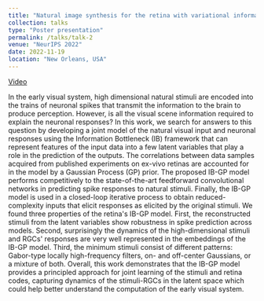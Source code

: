 ```yaml
---
title: "Natural image synthesis for the retina with variational information bottleneck representation"
collection: talks
type: "Poster presentation"
permalink: /talks/talk-2
venue: "NeurIPS 2022"
date: 2022-11-19
location: "New Orleans, USA"
---
```


[Video](https://youtu.be/g6egMsPIgwg)

In the early visual system, high dimensional natural stimuli are encoded into the trains of neuronal spikes that transmit the information to the brain to produce perception. However, is all the visual scene information required to explain the neuronal responses? In this work, we search for answers to this question by developing a joint model of the natural visual input and neuronal responses using the Information Bottleneck (IB) framework that can represent features of the input data into a few latent variables that play a role in the prediction of the outputs. The correlations between data samples acquired from published experiments on ex-vivo retinas are accounted for in the model by a Gaussian Process (GP) prior. The proposed IB-GP model performs competitively to the state-of-the-art feedforward convolutional networks in predicting spike responses to natural stimuli. Finally, the IB-GP model is used in a closed-loop iterative process to obtain reduced-complexity inputs that elicit responses as elicited by the original stimuli. We found three properties of the retina's IB-GP model. First, the reconstructed stimuli from the latent variables show robustness in spike prediction across models. Second, surprisingly the dynamics of the high-dimensional stimuli and RGCs' responses are very well represented in the embeddings of the IB-GP model. Third, the minimum stimuli consist of different patterns: Gabor-type locally high-frequency filters, on- and off-center Gaussians, or a mixture of both. Overall, this work demonstrates that the IB-GP model provides a principled approach for joint learning of the stimuli and retina codes, capturing dynamics of the stimuli-RGCs in the latent space which could help better understand the computation of the early visual system.
